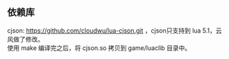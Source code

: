 ## 依赖库
cjson: https://github.com/cloudwu/lua-cjson.git ，cjson只支持到 lua 5.1，云风做了修改。  
使用 make 编译完之后，将 cjson.so 拷贝到 game/luaclib 目录中。